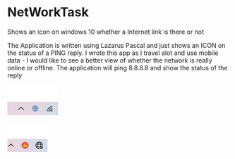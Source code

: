 # NetWorkTask
Shows an icon on windows 10 whether a Internet link is there or not

The Application is written using Lazarus Pascal and just shows an ICON on the status of a PING reply.
I wrote this app as I travel alot and use mobile data - I would like to see a better view of whether the 
network is really online or offline. The application will ping 8.8.8.8 and show the status of the reply

![Image](https://github.com/RichardPar/NetWorkTask/blob/master/Network_OK.PNG)

![Image](https://github.com/RichardPar/NetWorkTask/blob/master/Capture-fail.PNG)

